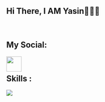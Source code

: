 <h2> Hi There, I AM Yasin🙋🏻‍♂️</h2>
<br>
<h2>My Social: </h2> 
<a href='https://t.me/yasin0456'>
  <img align='left' style='height:40px;' src="https://upload.wikimedia.org/wikipedia/commons/thumb/8/82/Telegram_logo.svg/512px-Telegram_logo.svg.png?20220101141644" />
</a>
</br>

</h4>

<h2> Skills : </h2>
<img src="https://skillicons.dev/icons?i=py,git,github,vscode" />

